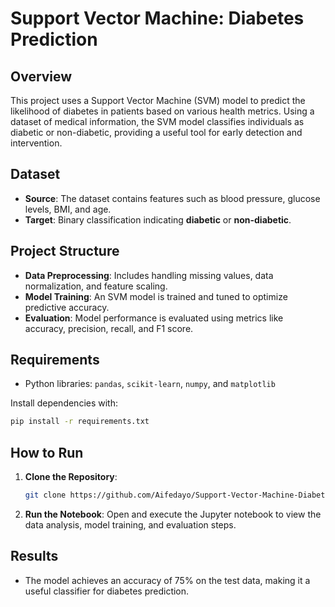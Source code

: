 
# Support Vector Machine: Diabetes Prediction

## Overview
This project uses a Support Vector Machine (SVM) model to predict the likelihood of diabetes in patients based on various health metrics. Using a dataset of medical information, the SVM model classifies individuals as diabetic or non-diabetic, providing a useful tool for early detection and intervention.

## Dataset
- **Source**: The dataset contains features such as blood pressure, glucose levels, BMI, and age.
- **Target**: Binary classification indicating **diabetic** or **non-diabetic**.

## Project Structure
- **Data Preprocessing**: Includes handling missing values, data normalization, and feature scaling.
- **Model Training**: An SVM model is trained and tuned to optimize predictive accuracy.
- **Evaluation**: Model performance is evaluated using metrics like accuracy, precision, recall, and F1 score.

## Requirements
- Python libraries: `pandas`, `scikit-learn`, `numpy`, and `matplotlib`

Install dependencies with:
```bash
pip install -r requirements.txt
```

## How to Run
1. **Clone the Repository**:
   ```bash
   git clone https://github.com/Aifedayo/Support-Vector-Machine-Diabetes-Prediction.git
   ```
2. **Run the Notebook**:
   Open and execute the Jupyter notebook to view the data analysis, model training, and evaluation steps.

## Results
- The model achieves an accuracy of 75% on the test data, making it a useful classifier for diabetes prediction.
